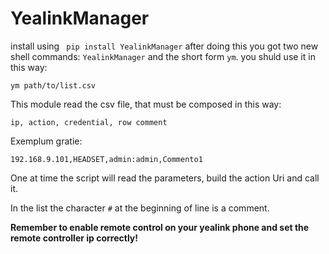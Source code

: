 # YealinkManager

install using ``` pip install YealinkManager```
after doing this you got two new shell commands:
```YealinkManager``` and the short form ```ym```.
you shuld use it in this way: 
    
    ym path/to/list.csv

This module read the csv file, that must be composed in this way:
    
    ip, action, credential, row comment 
    
Exemplum gratie:
    
    192.168.9.101,HEADSET,admin:admin,Commento1

One at time the script will read the parameters, build the action Uri and call it.

In the list the character ```#``` at the beginning of line is a comment.

__Remember to enable remote control on your yealink phone and set the remote controller ip correctly!__